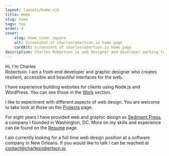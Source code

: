 ```yaml
---
layout: layouts/home.njk
title: Home
slug: home
tags: top
order: 4
cover:
    slug: home_cover_square
    alt: Screenshot of charlesrobertson.io home page
    cardAlt: Screenshot of charlesrobertson.io home page
description: Charles Robertson is web designer and developer working to build a better web.
---
```

<!-- <h1 class="visually-hidden">Introduction</h1> -->
<p class="home-intro"><span class="home-intro-hi">Hi, I'm</span> <span class="home-intro-name">Charles<br>Robertson.</span> <span class="home-intro-desc">I am a front-end developer and graphic designer who creates resilient, accessible and beautiful interfaces for the web.</span></p>

I have experience building websites for clients using Node.js and WordPress. You can see those in the [Work](work) section.

I like to experiment with different aspects of web design. You are welcome to take look at those on the [Projects](projects) page.

For eight years I have provided web and graphic design as [Sediment Press](https://sedimentpress.com), a company I founded in Washington, DC. More on my skills and experience can be found on the [Resume](resume) page.

I am currently looking for a full time web design position at a software company in New Orleans. If you would like to talk I can be reached at <a href='&#109;ailt&#111;&#58;&#99;on&#116;&#97;c&#37;74&#64;%63&#37;68&#97;&#114;%6C%65&#37;&#55;3rob&#101;rt&#115;on%2Eio'>conta&#99;t&#64;c&#104;&#97;r&#108;esrob&#101;rt&#115;on&#46;io</a>.
